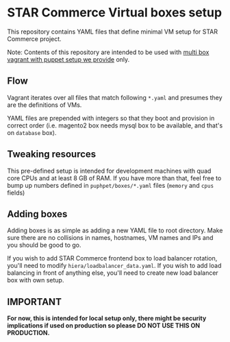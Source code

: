 # STAR Commerce Virtual boxes setup
This repository contains YAML files that define minimal VM setup for STAR Commerce project. 

Note: Contents of this repository are intended to be used with 
[multi box vagrant with puppet setup we provide](https://github.com/the-shop/Vagrant) only.

## Flow
Vagrant iterates over all files that match following `*.yaml` and presumes they are the definitions of VMs.

YAML files are prepended with integers so that they boot and provision in correct order (i.e. magento2 box needs mysql 
box to be available, and that's on `database` box).

## Tweaking resources
This pre-defined setup is intended for development machines with quad core CPUs and at least 8 GB of RAM. If you have 
more than that, feel free to bump up numbers defined in `puphpet/boxes/*.yaml` files (`memory` and `cpus` fields)

## Adding boxes
Adding boxes is as simple as adding a new YAML file to root directory. Make sure there are no collisions in 
names, hostnames, VM names and IPs and you should be good to go.

If you wish to add STAR Commerce frontend box to load balancer rotation, you'll need to modify 
`hiera/loadbalancer_data.yaml`. If you wish to add load balancing in front of anything else, you'll need to 
create new load balancer box with own setup.

## IMPORTANT
**For now, this is intended for local setup only, there might be security implications if used on production 
so please DO NOT USE THIS ON PRODUCTION.**